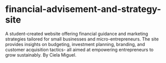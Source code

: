# financial-advisement-and-strategy-site
 A student-created website offering financial guidance and marketing strategies tailored for small businesses and micro-entrepreneurs. The site provides insights on budgeting, investment planning, branding, and customer acquisition tactics- all aimed at empowering entrepreneurs to grow sustainably. By Ciela Miguel.
